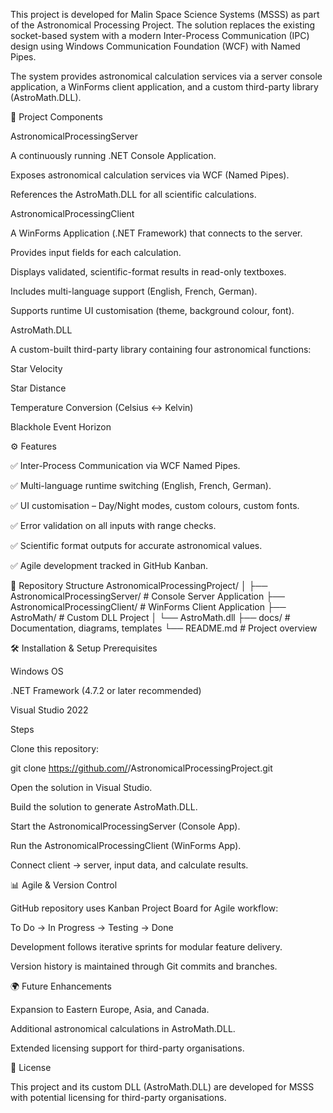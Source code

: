 This project is developed for Malin Space Science Systems (MSSS) as part of the Astronomical Processing Project. The solution replaces the existing socket-based system with a modern Inter-Process Communication (IPC) design using Windows Communication Foundation (WCF) with Named Pipes.

The system provides astronomical calculation services via a server console application, a WinForms client application, and a custom third-party library (AstroMath.DLL).

🚀 Project Components

AstronomicalProcessingServer

A continuously running .NET Console Application.

Exposes astronomical calculation services via WCF (Named Pipes).

References the AstroMath.DLL for all scientific calculations.

AstronomicalProcessingClient

A WinForms Application (.NET Framework) that connects to the server.

Provides input fields for each calculation.

Displays validated, scientific-format results in read-only textboxes.

Includes multi-language support (English, French, German).

Supports runtime UI customisation (theme, background colour, font).

AstroMath.DLL

A custom-built third-party library containing four astronomical functions:

Star Velocity

Star Distance

Temperature Conversion (Celsius ↔ Kelvin)

Blackhole Event Horizon

⚙️ Features

✅ Inter-Process Communication via WCF Named Pipes.

✅ Multi-language runtime switching (English, French, German).

✅ UI customisation – Day/Night modes, custom colours, custom fonts.

✅ Error validation on all inputs with range checks.

✅ Scientific format outputs for accurate astronomical values.

✅ Agile development tracked in GitHub Kanban.

📂 Repository Structure
AstronomicalProcessingProject/
│
├── AstronomicalProcessingServer/     # Console Server Application
├── AstronomicalProcessingClient/     # WinForms Client Application
├── AstroMath/                        # Custom DLL Project
│   └── AstroMath.dll
├── docs/                             # Documentation, diagrams, templates
└── README.md                         # Project overview

🛠️ Installation & Setup
Prerequisites

Windows OS

.NET Framework (4.7.2 or later recommended)

Visual Studio 2022

Steps

Clone this repository:

git clone https://github.com/<your-username>/AstronomicalProcessingProject.git


Open the solution in Visual Studio.

Build the solution to generate AstroMath.DLL.

Start the AstronomicalProcessingServer (Console App).

Run the AstronomicalProcessingClient (WinForms App).

Connect client → server, input data, and calculate results.

📊 Agile & Version Control

GitHub repository uses Kanban Project Board for Agile workflow:

To Do → In Progress → Testing → Done

Development follows iterative sprints for modular feature delivery.

Version history is maintained through Git commits and branches.

🌍 Future Enhancements

Expansion to Eastern Europe, Asia, and Canada.

Additional astronomical calculations in AstroMath.DLL.

Extended licensing support for third-party organisations.

📜 License

This project and its custom DLL (AstroMath.DLL) are developed for MSSS with potential licensing for third-party organisations.
